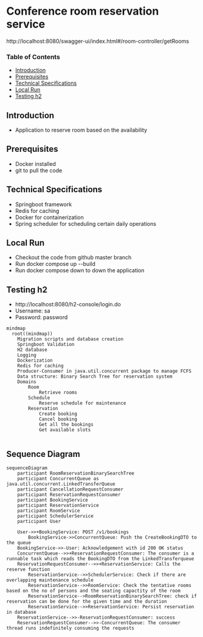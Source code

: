 # Conference room reservation service


http://localhost:8080/swagger-ui/index.html#/room-controller/getRooms


### Table of Contents
- [Introduction](#introduction)
- [Prerequisites](#prerequisites)
- [Technical Specifications](#technical-specifications)
- [Local Run](#local-run)
- [Testing h2](#testing-rabbitmq)


## Introduction

 - Application to reserve room based on the availability

## Prerequisites
 - Docker installed
 - git to pull the code

## Technical Specifications
 - Springboot framework
 - Redis for caching
 - Docker for containerization
 - Spring scheduler for scheduling certain daily operations


## Local Run

 - Checkout the code from github master branch
 - Run docker compose up --build 
 - Run docker compose down to down the application


## Testing h2
 - http://localhost:8080/h2-console/login.do
 - Username: sa
 - Password: password


```mermaid
mindmap
  root((mindmap))
    Migration scripts and database creation
    Springboot Validation
    H2 database
    Logging
    Dockerization 
    Redis for caching
    Producer-Consumer in java.util.concurrent package to manage FCFS
    Data structure: Binary Search Tree for reservation system
    Domains
        Room
            Retrieve rooms
        Schedule
            Reserve schedule for maintenance
        Reservation
            Create booking
            Cancel booking
            Get all the bookings
            Get available slots
    
```

## Sequence Diagram
```mermaid
sequenceDiagram
    participant RoomReservationBinarySearchTree
    participant ConcurrentQueue as  java.util.concurrent.LinkedTransferQueue
    participant CancellationRequestConsumer
    participant ReservationRequestConsumer
    participant BookingService
    participant ReservationService
    participant RoomService
    participant SchedulerService
    participant User
    
    User->>+BookingService: POST /v1/bookings
        BookingService->>ConcurrentQueue: Push the CreateBookingDTO to the queue
    BookingService->>-User: Acknowledgement with id 200 OK status
    ConcurrentQueue-->>+ReservationRequestConsumer: The consumer is a runnable task which reads the BookingDTO from the LinkedTransferqueue
    ReservationRequestConsumer-->>+ReservationService: Calls the reserve function
        ReservationService-->>SchedulerService: Check if there are overlapping maintenance schedule
        ReservationService-->>RoomService: Check the tentative rooms based on the no of persons and the seating capactity of the room
        ReservationService-->RoomReservationBinarySearchTree: check if reservation can be done for the given time and the duration
        ReservationService-->>ReservationService: Persist reservation in database
    ReservationService-->>-ReservationRequestConsumer: success
    ReservationRequestConsumer-->>-ConcurrentQueue: The consumer thread runs indefinitely consuming the requests
    
```


